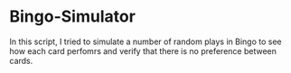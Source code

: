 # Bingo-Simulator

In this script, I tried to simulate a number of random plays in Bingo to see how each card perfomrs and verify that there is no preference between cards.
